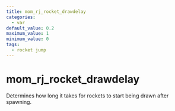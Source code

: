 ```yaml
---
title: mom_rj_rocket_drawdelay
categories:
  - var
default_value: 0.2
maximum_value: 1
minimum_value: 0
tags:
  - rocket jump
---
```


# mom_rj_rocket_drawdelay

Determines how long it takes for rockets to start being drawn after spawning.

